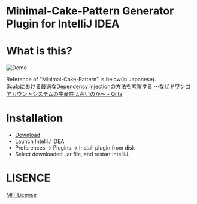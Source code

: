 # Minimal-Cake-Pattern Generator Plugin for IntelliJ IDEA

# What is this?

![Demo](https://dl.dropboxusercontent.com/u/26228820/gif/scala-minimal-cake-pattern-idea.gif)

Reference of "Minimal-Cake-Pattern" is below(in Japanese).  
[Scalaにおける最適なDependency Injectionの方法を考察する 〜なぜドワンゴアカウントシステムの生産性は高いのか〜 - Qiita](http://qiita.com/pab_tech/items/1c0bdbc8a61949891f1f)

# Installation

- [Download](https://github.com/petitviolet/minimal-cake-pattern-generator-scala-idea/blob/master/Scala-MinimalCakeGenerator.jar?raw=true)
- Launch IntelliJ IDEA
- Preferences -> Plugins -> Install plugin from disk
- Select downloaded .jar file, and restart IntelliJ.

# LISENCE

[MIT License](http://petitviolet.mit-license.org/)
